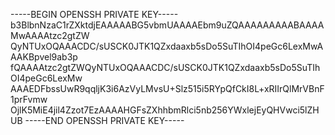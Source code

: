 -----BEGIN OPENSSH PRIVATE KEY-----
b3BlbnNzaC1rZXktdjEAAAAABG5vbmUAAAAEbm9uZQAAAAAAAAABAAAAMwAAAAtzc2gtZW
QyNTUxOQAAACDC/sUSCK0JTK1QZxdaaxb5sDo5SuTIhOI4peGc6LexMwAAAKBpvel9ab3p
fQAAAAtzc2gtZWQyNTUxOQAAACDC/sUSCK0JTK1QZxdaaxb5sDo5SuTIhOI4peGc6LexMw
AAAEDFbssUwR9qqljK3i6AzVyLMvsU+Slz515i5RYpQfCkI8L+xRIIrQlMrVBnF1prFvmw
OjlK5MiE4jil4Zzot7EzAAAAHGFsZXhhbmRlci5nb256YWxlejEyQHVwci5lZHUB
-----END OPENSSH PRIVATE KEY-----
